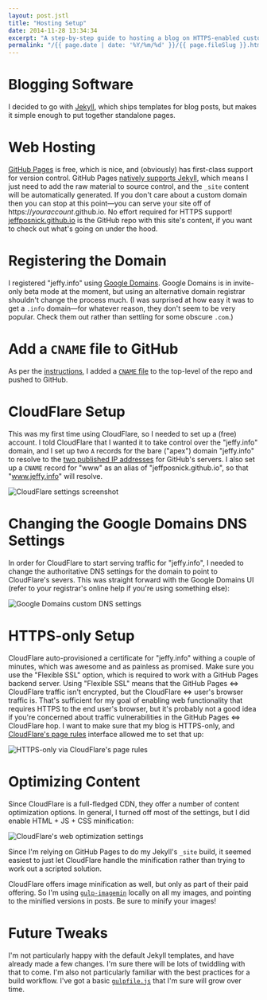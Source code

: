 ```yaml
---
layout: post.jstl
title: "Hosting Setup"
date: 2014-11-28 13:34:34
excerpt: "A step-by-step guide to hosting a blog on HTTPS-enabled custom domain."
permalink: "/{{ page.date | date: '%Y/%m/%d' }}/{{ page.fileSlug }}.html"
---
```


# Blogging Software
I decided to go with [Jekyll](http://jekyllrb.com/), which ships templates for blog posts, but makes it simple enough to put together standalone pages.

# Web Hosting
[GitHub Pages](https://help.github.com/categories/github-pages-basics/) is free, which is nice, and (obviously) has first-class support for version control.
GitHub Pages [natively supports Jekyll](https://help.github.com/articles/using-jekyll-with-pages/), which means I just need to add the raw material to source control, and the `_site` content will be automatically generated.
If you don't care about a custom domain then you can stop at this point—you can serve your site off of https://_youraccount_.github.io. No effort required for HTTPS support!
[jeffposnick.github.io](https://github.com/jeffposnick/jeffposnick.github.io) is the GitHub repo with this site's content, if you want to check out what's going on under the hood.

# Registering the Domain
I registered "jeffy.info" using [Google Domains](https://domains.google.com).
Google Domains is in invite-only beta mode at the moment, but using an alternative domain registrar shouldn't change the process much.
(I was surprised at how easy it was to get a `.info` domain—for whatever reason, they don't seem to be very popular. Check them out rather than settling for some obscure `.com`.)

# Add a `CNAME` file to GitHub
As per the [instructions](https://help.github.com/articles/adding-a-cname-file-to-your-repository/), I added a [`CNAME` file](https://github.com/jeffposnick/jeffposnick.github.io/blob/master/CNAME) to the top-level of the repo and pushed to GitHub.

# CloudFlare Setup
This was my first time using CloudFlare, so I needed to set up a (free) account.
I told CloudFlare that I wanted it to take control over the "jeffy.info" domain, and I set up two `A` records for the bare ("apex") domain "jeffy.info" to resolve to the [two published IP addresses](https://help.github.com/articles/tips-for-configuring-an-a-record-with-your-dns-provider/) for GitHub's servers.
I also set up a `CNAME` record for "www" as an alias of "jeffposnick.github.io", so that "www.jeffy.info" will resolve.

![CloudFlare settings screenshot](/assets/images/cloudflare_dns_settings.png)

# Changing the Google Domains DNS Settings
In order for CloudFlare to start serving traffic for "jeffy.info", I needed to change the authoritative DNS settings for the domain to point to CloudFlare's severs.
This was straight forward with the Google Domains UI (refer to your registrar's online help if you're using something else):

![Google Domains custom DNS settings](/assets/images/google_domains_custom_dns.png)

# HTTPS-only Setup
CloudFlare auto-provisioned a certificate for "jeffy.info" withing a couple of minutes, which was awesome and as painless as promised.
Make sure you use the "Flexible SSL" option, which is required to work with a GitHub Pages backend server.
Using "Flexible SSL" means that the GitHub Pages ⇔ CloudFlare traffic isn't encrypted, but the CloudFlare ⇔ user's browser traffic is.
That's sufficient for my goal of enabling web functionality that requires HTTPS to the end user's browser, but it's probably not a good idea if you're concerned about traffic vulnerabilities in the GitHub Pages ⇔ CloudFlare hop.
I want to make sure that my blog is HTTPS-only, and [CloudFlare's page rules](https://support.cloudflare.com/hc/en-us/sections/200038236-Page-Rules) interface allowed me to set that up:

![HTTPS-only via CloudFlare's page rules](/assets/images/cloudflare_page_rules.png)

# Optimizing Content
Since CloudFlare is a full-fledged CDN, they offer a number of content optimization options. In general, I turned off most of the settings, but I did enable HTML + JS + CSS minification:

![CloudFlare's web optimization settings](/assets/images/cloudflare_auto_minify.png)

Since I'm relying on GitHub Pages to do my Jekyll's `_site` build, it seemed easiest to just let CloudFlare handle the minification rather than trying to work out a scripted solution.

CloudFlare offers image minification as well, but only as part of their paid offering. So I'm using [`gulp-imagemin`](https://www.npmjs.org/package/gulp-imagemin) locally on all my images, and pointing to the minified versions in posts. Be sure to minify your images!

# Future Tweaks
I'm not particularly happy with the default Jekyll templates, and have already made a few changes.
I'm sure there will be lots of twiddling with that to come.
I'm also not particularly familiar with the best practices for a build workflow. I've got a basic [`gulpfile.js`](https://github.com/jeffposnick/jeffposnick.github.io/blob/master/gulpfile.js) that I'm sure will grow over time.
